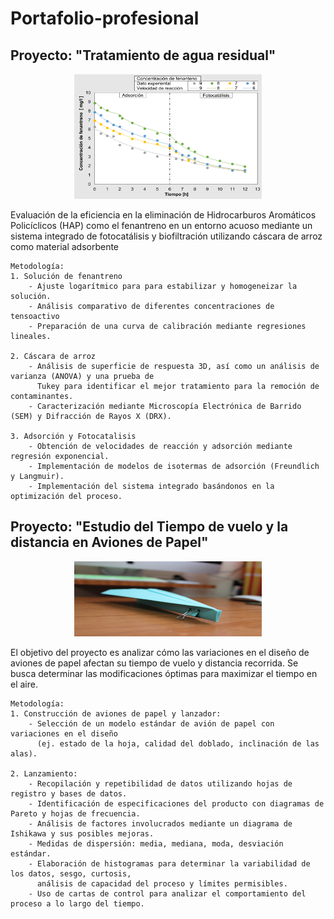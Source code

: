 # Portafolio-profesional
## Proyecto: "Tratamiento de agua residual"
<p align="center">
  <img src="images\Agua.png" width="300" height="200px"/>
</p>
Evaluación de la eficiencia en la eliminación de Hidrocarburos Aromáticos Policíclicos (HAP) como el fenantreno en un entorno acuoso mediante un sistema integrado de fotocatálisis y biofiltración utilizando cáscara de arroz como material adsorbente

    Metodología:
    1. Solución de fenantreno
        - Ajuste logarítmico para para estabilizar y homogeneizar la solución.
        - Análisis comparativo de diferentes concentraciones de tensoactivo
        - Preparación de una curva de calibración mediante regresiones lineales.

    2. Cáscara de arroz
        - Análisis de superficie de respuesta 3D, así como un análisis de varianza (ANOVA) y una prueba de
          Tukey para identificar el mejor tratamiento para la remoción de contaminantes.
        - Caracterización mediante Microscopía Electrónica de Barrido (SEM) y Difracción de Rayos X (DRX).

    3. Adsorción y Fotocatalisis
        - Obtención de velocidades de reacción y adsorción mediante regresión exponencial.
        - Implementación de modelos de isotermas de adsorción (Freundlich y Langmuir). 
        - Implementación del sistema integrado basándonos en la optimización del proceso.

## Proyecto: "Estudio del Tiempo de vuelo y la distancia en Aviones de Papel"
<p align="center">
  <img src="images\avion.jpg" width="300" height="120px"/>
</p>
El objetivo del proyecto es analizar cómo las variaciones en el diseño de aviones de papel afectan su tiempo de vuelo y distancia recorrida. Se busca determinar las modificaciones óptimas para maximizar el tiempo en el aire.  

    Metodología:
    1. Construcción de aviones de papel y lanzador:
        - Selección de un modelo estándar de avión de papel con variaciones en el diseño 
          (ej. estado de la hoja, calidad del doblado, inclinación de las alas).
        
    2. Lanzamiento:
        - Recopilación y repetibilidad de datos utilizando hojas de registro y bases de datos.
        - Identificación de especificaciones del producto con diagramas de Pareto y hojas de frecuencia.
        - Análisis de factores involucrados mediante un diagrama de Ishikawa y sus posibles mejoras.
        - Medidas de dispersión: media, mediana, moda, desviación estándar.
        - Elaboración de histogramas para determinar la variabilidad de los datos, sesgo, curtosis, 
          análisis de capacidad del proceso y límites permisibles. 
        - Uso de cartas de control para analizar el comportamiento del proceso a lo largo del tiempo.
